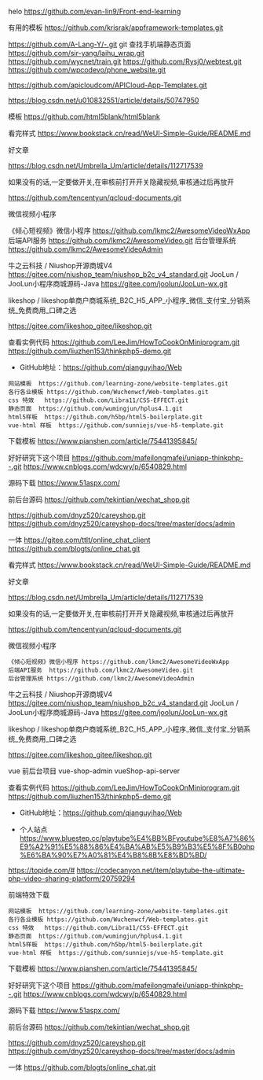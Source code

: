 helo
https://github.com/evan-lin9/Front-end-learning

有用的模板
https://github.com/krisrak/appframework-templates.git

https://github.com/A-Lang-Y/-.git
git 查找手机端静态页面
https://github.com/sir-yang/laihu_wrap.git
https://github.com/wycnet/train.git
https://github.com/Rysj0/webtest.git
https://github.com/wpcodevo/phone_website.git

https://github.com/apicloudcom/APICloud-App-Templates.git


https://blog.csdn.net/u010832551/article/details/50747950

模板
https://github.com/html5blank/html5blank


 看完样式
 https://www.bookstack.cn/read/WeUI-Simple-Guide/README.md


好文章

https://blog.csdn.net/Umbrella_Um/article/details/112717539

如果没有的话,一定要做开关,在审核前打开开关隐藏视频,审核通过后再放开

https://github.com/tencentyun/qcloud-documents.git

微信视频小程序

《倾心短视频》微信小程序 https://github.com/lkmc2/AwesomeVideoWxApp
后端API服务  https://github.com/lkmc2/AwesomeVideo.git
后台管理系统 https://github.com/lkmc2/AwesomeVideoAdmin

牛之云科技 / Niushop开源商城V4
https://gitee.com/niushop_team/niushop_b2c_v4_standard.git
JooLun / JooLun小程序商城源码-Java
https://gitee.com/joolun/JooLun-wx.git

likeshop / likeshop单商户商城系统_B2C_H5_APP_小程序_微信_支付宝_分销系统_免费商用_口碑之选

https://gitee.com/likeshop_gitee/likeshop.git

查看实例代码
https://github.com/LeeJim/HowToCookOnMiniprogram.git
https://github.com/liuzhen153/thinkphp5-demo.git


- GitHub地址：<https://github.com/qianguyihao/Web>

``` 
网站模板  https://github.com/learning-zone/website-templates.git
各行各业模板 https://github.com/Wuchenwcf/Web-templates.git
css 特效   https://github.com/Libra11/CSS-EFFECT.git
静态页面  https://github.com/wumingjun/hplus4.1.git
html5样板  https://github.com/h5bp/html5-boilerplate.git
vue-html 样板  https://github.com/sunniejs/vue-h5-template.git
```
 下载模板 https://www.pianshen.com/article/75441395845/

好好研究下这个项目
https://github.com/mafeilongmafei/uniapp-thinkphp--.git
https://www.cnblogs.com/wdcwy/p/6540829.html

源码下载
https://www.51aspx.com/

前后台源码
https://github.com/tekintian/wechat_shop.git

https://github.com/dnyz520/careyshop.git
https://github.com/dnyz520/careyshop-docs/tree/master/docs/admin

一体
https://gitee.com/ttlt/online_chat_client
https://github.com/blogts/online_chat.git


 看完样式
 https://www.bookstack.cn/read/WeUI-Simple-Guide/README.md


好文章

https://blog.csdn.net/Umbrella_Um/article/details/112717539

如果没有的话,一定要做开关,在审核前打开开关隐藏视频,审核通过后再放开

https://github.com/tencentyun/qcloud-documents.git

微信视频小程序

```
《倾心短视频》微信小程序 https://github.com/lkmc2/AwesomeVideoWxApp
后端API服务  https://github.com/lkmc2/AwesomeVideo.git
后台管理系统 https://github.com/lkmc2/AwesomeVideoAdmin
```

牛之云科技 / Niushop开源商城V4
https://gitee.com/niushop_team/niushop_b2c_v4_standard.git
JooLun / JooLun小程序商城源码-Java
https://gitee.com/joolun/JooLun-wx.git

likeshop / likeshop单商户商城系统_B2C_H5_APP_小程序_微信_支付宝_分销系统_免费商用_口碑之选

https://gitee.com/likeshop_gitee/likeshop.git

vue 前后台项目
vue-shop-admin
vueShop-api-server

查看实例代码
https://github.com/LeeJim/HowToCookOnMiniprogram.git
https://github.com/liuzhen153/thinkphp5-demo.git


- GitHub地址：<https://github.com/qianguyihao/Web>

- 个人站点
https://www.bluestep.cc/playtube%E4%BB%BFyoutube%E8%A7%86%E9%A2%91%E5%88%86%E4%BA%AB%E5%B9%B3%E5%8F%B0php%E6%BA%90%E7%A0%81%E4%B8%8B%E8%BD%BD/

https://topide.com/#
https://codecanyon.net/item/playtube-the-ultimate-php-video-sharing-platform/20759294


前端特效下载

``` 
网站模板  https://github.com/learning-zone/website-templates.git
各行各业模板 https://github.com/Wuchenwcf/Web-templates.git
css 特效   https://github.com/Libra11/CSS-EFFECT.git
静态页面  https://github.com/wumingjun/hplus4.1.git
html5样板  https://github.com/h5bp/html5-boilerplate.git
vue-html 样板  https://github.com/sunniejs/vue-h5-template.git
```
 下载模板 https://www.pianshen.com/article/75441395845/

好好研究下这个项目
https://github.com/mafeilongmafei/uniapp-thinkphp--.git
https://www.cnblogs.com/wdcwy/p/6540829.html

源码下载
https://www.51aspx.com/

前后台源码
https://github.com/tekintian/wechat_shop.git

https://github.com/dnyz520/careyshop.git
https://github.com/dnyz520/careyshop-docs/tree/master/docs/admin


一体
https://github.com/blogts/online_chat.git

